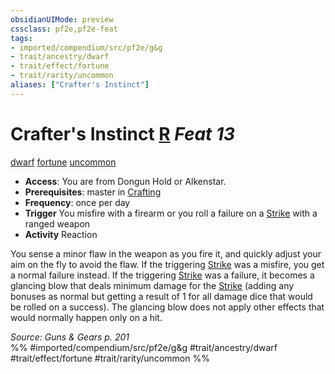 ```yaml
---
obsidianUIMode: preview
cssclass: pf2e,pf2e-feat
tags:
- imported/compendium/src/pf2e/g&g
- trait/ancestry/dwarf
- trait/effect/fortune
- trait/rarity/uncommon
aliases: ["Crafter's Instinct"]
---
```

# Crafter's Instinct  [R](chapter-9-playing-the-game.md#Actions "Reaction") *Feat 13*  
[dwarf](dwarf.md)  [fortune](fortune.md)  [uncommon](uncommon.md)  

- **Access**: You are from Dongun Hold or Alkenstar.
- **Prerequisites**: master in [Crafting](../skills.md#Crafting)
- **Frequency**: once per day
- **Trigger** You misfire with a firearm or you roll a failure on a [Strike](strike.md) with a ranged weapon
- **Activity** Reaction

You sense a minor flaw in the weapon as you fire it, and quickly adjust your aim on the fly to avoid the flaw. If the triggering [Strike](strike.md) was a misfire, you get a normal failure instead. If the triggering [Strike](strike.md) was a failure, it becomes a glancing blow that deals minimum damage for the [Strike](strike.md) (adding any bonuses as normal but getting a result of 1 for all damage dice that would be rolled on a success). The glancing blow does not apply other effects that would normally happen only on a hit.

*Source: Guns & Gears p. 201*  
%% #imported/compendium/src/pf2e/g&g #trait/ancestry/dwarf #trait/effect/fortune #trait/rarity/uncommon %%